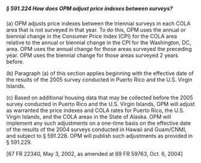 ##### § 591.224 How does OPM adjust price indexes between surveys? #####

(a) OPM adjusts price indexes between the triennial surveys in each COLA area that is not surveyed in that year. To do this, OPM uses the annual or biennial change in the Consumer Price Index (CPI) for the COLA area relative to the annual or biennial change in the CPI for the Washington, DC, area. OPM uses the annual change for those areas surveyed the preceding year. OPM uses the biennial change for those areas surveyed 2 years before.

(b) Paragraph (a) of this section applies beginning with the effective date of the results of the 2005 survey conducted in Puerto Rico and the U.S. Virgin Islands.

(c) Based on additional housing data that may be collected before the 2005 survey conducted in Puerto Rico and the U.S. Virgin Islands, OPM will adjust as warranted the price indexes and COLA rates for Puerto Rico, the U.S. Virgin Islands, and the COLA areas in the State of Alaska. OPM will implement any such adjustments on a one-time basis on the effective date of the results of the 2004 surveys conducted in Hawaii and Guam/CNMI, and subject to § 591.228. OPM will publish such adjustments as provided in § 591.229.

[67 FR 22340, May 3, 2002, as amended at 69 FR 59763, Oct. 6, 2004]